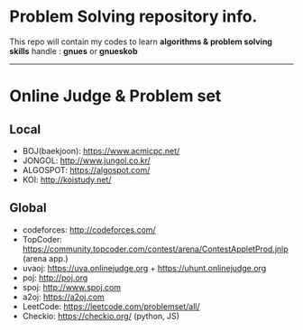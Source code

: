 # Problem Solving repository info.
 This repo will contain my codes to learn **algorithms & problem solving skills** 
 handle : **gnues** or **gnueskob**
***
# Online Judge & Problem set
## Local
 * BOJ(baekjoon): https://www.acmicpc.net/
 * JONGOL: http://www.jungol.co.kr/
 * ALGOSPOT: https://algospot.com/
 * KOI: http://koistudy.net/

## Global
 * codeforces: http://codeforces.com/
 * TopCoder: https://community.topcoder.com/contest/arena/ContestAppletProd.jnlp (arena app.)
 * uvaoj: https://uva.onlinejudge.org + https://uhunt.onlinejudge.org
 * poj: http://poj.org
 * spoj: http://www.spoj.com
 * a2oj: https://a2oj.com
 * LeetCode: https://leetcode.com/problemset/all/
 * Checkio: https://checkio.org/ (python, JS)
